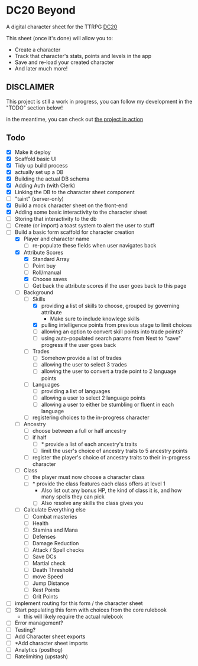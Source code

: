 # DC20 Beyond

A digital character sheet for the TTRPG [DC20](https://thedungeoncoach.com/pages/dc20)

This sheet (once it's done) will allow you to:

- Create a character
- Track that character's stats, points and levels in the app
- Save and re-load your created character
- And later much more!

## DISCLAIMER

This project is still a work in progress, you can follow my development in the "TODO" section below!

in the meantime, you can check out [the project in action](https://dc20-beyond.vercel.app)

## Todo

- [x] Make it deploy
- [x] Scaffold basic UI
- [x] Tidy up build process
- [x] actually set up a DB
- [x] Building the actual DB schema
- [x] Adding Auth (with Clerk)
- [x] Linking the DB to the character sheet component
- [ ] "taint" (server-only)
- [x] Build a mock character sheet on the front-end
- [x] Adding some basic interactivity to the character sheet
- [ ] Storing that interactivity to the db
- [ ] Create (or import) a toast system to alert the user to stuff
- [ ] Build a basic form scaffold for character creation
  - [x] Player and character name
    - [ ] re-populate these fields when user navigates back
  - [x] Attribute Scores
    - [x] Standard Array
    - [ ] Point buy
    - [ ] Roll/manual
    - [x] Choose saves
    - [ ] Get back the attribute scores if the user goes back to this page
  - [ ] Background
    - [ ] Skills
      - [x] providing a list of skills to choose, grouped by governing attribute
        - Make sure to include knowlege skills
      - [x] pulling intelligence points from previous stage to limit choices
      - [ ] allowing an option to convert skill points into trade points?
      - [ ] using auto-populated search params from Next to "save" progress if the user goes back
    - [ ] Trades
      - [ ] Somehow provide a list of trades
      - [ ] allowing the user to select 3 trades
      - [ ] allowing the user to convert a trade point to 2 language points
    - [ ] Languages
      - [ ] providing a list of languages
      - [ ] allowing a user to select 2 language points
      - [ ] allowing a user to either be stumbling or fluent in each language
    - [ ] registering choices to the in-progress character
  - [ ] Ancestry
    - [ ] choose between a full or half ancestry
    - [ ] if half
      - [ ] \* provide a list of each ancestry's traits
      - [ ] limit the user's choice of ancestry traits to 5 ancestry points
    - [ ] register the player's choice of ancestry traits to their in-progress character
  - [ ] Class
    - [ ] the player must now choose a character class
    - [ ] \* provide the class features each class offers at level 1
      - Also list out any bonus HP, the kind of class it is, and how many spells they can pick
      - [ ] Also resolve any skills the class gives you
  - [ ] Calculate Everything else
    - [ ] Combat masteries
    - [ ] Health
    - [ ] Stamina and Mana
    - [ ] Defenses
    - [ ] Damage Reduction
    - [ ] Attack / Spell checks
    - [ ] Save DCs
    - [ ] Martial check
    - [ ] Death Threshold
    - [ ] move Speed
    - [ ] Jump Distance
    - [ ] Rest Points
    - [ ] Grit Points
- [ ] implement routing for this form / the character sheet
- [ ] Start populating this form with choices from the core rulebook
  - this will likely require the actual rulebook
- [ ] Error management?
- [ ] Testing?
- [ ] Add Character sheet exports
- [ ] \*Add character sheet imports
- [ ] Analytics (posthog)
- [ ] Ratelimiting (upstash)
